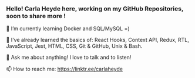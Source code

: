 ### Hello! Carla Heyde here, working on my GitHub Repositories, soon to share more !

🤔 I’m currently learning Docker and SQL/MySQL =)
   
🌱 I've already learned the basics of: React Hooks, Context API, Redux, RTL, JavaScript, Jest, HTML, CSS, Git & GitHub, Unix & Bash.

💬 Ask me about anything! I love to talk and to listen!

📫 How to reach me: https://linktr.ee/carlaheyde




<!--
**cjheyde/cjheyde** is a ✨ _special_ ✨ repository because its `README.md` (this file) appears on your GitHub profile.

Here are some ideas to get you started:

- 🔭 I’m currently working on ...
- 🌱 I’m currently learning ...
- 👯 I’m looking to collaborate on ...
- 🤔 I’m looking for help with ...
- 💬 Ask me about ...
- 📫 How to reach me: ...
- 😄 Pronouns: ...
- ⚡ Fun fact: ...
-->
